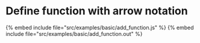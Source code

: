 # Define function with arrow notation



{% embed include file="src/examples/basic/add_function.js" %}
{% embed include file="src/examples/basic/add_function.out" %}
